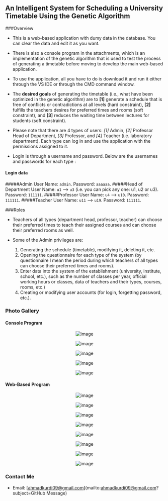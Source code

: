 ## An Intelligent System for Scheduling a University Timetable Using the Genetic Algorithm

###Overview

- This is a web-based application with dumy data in the database. You can clear the data and edit it as you want.

- There is also a console program in the attachments, which is an implementation of the genetic algorithm that is used to test the process of generating a timetable before moving to develop the main web-based application.

- To use the application, all you have to do is download it and run it either through the VS IDE or through the CMD command window.

- The **desired goals** of generating the timetable (i.e., what have been optimized in the genetic algorithm) are to **[1]** generate a schedule that is free of conflicts or contradictions at all levels (hard constraint), **[2]** fulfills the teachers desires for preferred times and rooms (soft constraint), and **[3]** reduces the waiting time between lectures for students (soft constraint).

- Please note that there are 4 types of users: *[1]* Admin, *[2]* Professor Head of Department, *[3]* Professor, and *[4]* Teacher (i.e. laboratory department). Each type can log in and use the application with the permissions assigned to it.

- Login is through a username and password. Below are the usernames and passwords for each type :

#### Login data
#####Admin
User Name: `admin`.
Password: `aaaaaa`.
#####Head of Department
User Name: `u1` --> `u3` (i.e. you can pick any one: u1, u2 or u3).
Password: `111111`.
#####Professor
User Name: `u4` --> `u10`.
Password: `111111`.
#####Teacher
User Name: `u11` --> `u19`.
Password: `111111`.

###Roles
- Teachers of all types (department head, professor, teacher) can choose their preferred times to teach their assigned courses and can choose their preferred rooms as well.

- Some of the Admin privileges are:
	 1. Generating the schedule (timetable), modifying it, deleting it, etc.
	 2. Opening the questionnaire for each type of the system (by questionnaire I mean the period during which teachers of all types can choose their preferred times and rooms).
	 3. Enter data into the system of the establishment (university, institute, school, etc.), such as the number of classes per year, official working hours or classes, data of teachers and their types, courses, rooms, etc.)
	 4. Creating or modifying user accounts (for login, forgetting password, etc.).

### Photo Gallery

#### Console Program
<p align="center">
 <img src="https://github.com/fadisam123/An-intelligent-system-for-scheduling-a-university-timetable-using-the-genetic-algorithm/blob/master/Attachments/readme_imgs/1.png?raw=true" alt="image"/>
</p>

<p align="center">
 <img src="https://github.com/fadisam123/An-intelligent-system-for-scheduling-a-university-timetable-using-the-genetic-algorithm/blob/master/Attachments/readme_imgs/2.png?raw=true" alt="image"/>
</p>

<p align="center">
 <img src="https://github.com/fadisam123/An-intelligent-system-for-scheduling-a-university-timetable-using-the-genetic-algorithm/blob/master/Attachments/readme_imgs/3.png?raw=true" alt="image"/>
</p>

<p align="center">
 <img src="https://github.com/fadisam123/An-intelligent-system-for-scheduling-a-university-timetable-using-the-genetic-algorithm/blob/master/Attachments/readme_imgs/4.png?raw=true" alt="image"/>
</p>

<p align="center">
 <img src="https://github.com/fadisam123/An-intelligent-system-for-scheduling-a-university-timetable-using-the-genetic-algorithm/blob/master/Attachments/readme_imgs/5.png?raw=true" alt="image"/>
</p>

#### Web-Based Program

<p align="center">
 <img src="https://github.com/fadisam123/An-intelligent-system-for-scheduling-a-university-timetable-using-the-genetic-algorithm/blob/master/Attachments/readme_imgs/11.png?raw=true" alt="image"/>
</p>

<p align="center">
 <img src="https://github.com/fadisam123/An-intelligent-system-for-scheduling-a-university-timetable-using-the-genetic-algorithm/blob/master/Attachments/readme_imgs/22.png?raw=true" alt="image"/>
</p>

<p align="center">
 <img src="https://github.com/fadisam123/An-intelligent-system-for-scheduling-a-university-timetable-using-the-genetic-algorithm/blob/master/Attachments/readme_imgs/33.png?raw=true" alt="image"/>
</p>

<p align="center">
 <img src="https://github.com/fadisam123/An-intelligent-system-for-scheduling-a-university-timetable-using-the-genetic-algorithm/blob/master/Attachments/readme_imgs/44.png?raw=true" alt="image"/>
</p>

<p align="center">
 <img src="https://github.com/fadisam123/An-intelligent-system-for-scheduling-a-university-timetable-using-the-genetic-algorithm/blob/master/Attachments/readme_imgs/55.png?raw=true" alt="image"/>
</p>

<p align="center">
 <img src="https://github.com/fadisam123/An-intelligent-system-for-scheduling-a-university-timetable-using-the-genetic-algorithm/blob/master/Attachments/readme_imgs/66.png?raw=true" alt="image"/>
</p>

<p align="center">
 <img src="https://github.com/fadisam123/An-intelligent-system-for-scheduling-a-university-timetable-using-the-genetic-algorithm/blob/master/Attachments/readme_imgs/77.png?raw=true" alt="image"/>
</p>

<p align="center">
 <img src="https://github.com/fadisam123/An-intelligent-system-for-scheduling-a-university-timetable-using-the-genetic-algorithm/blob/master/Attachments/readme_imgs/88.png?raw=true" alt="image"/>
</p>

### Contact Me

- Email: [ahmadkurdi09@gmail.com](mailto:ahmadkurdi09@gmail.com?subject=GitHub Message)